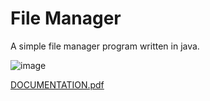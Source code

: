 # File Manager
A simple file manager program written in java.

![image](https://github.com/mrz-256/FileManager/assets/134142969/f4f995fe-02cf-4cd3-a538-ec5d651e1a42)


[DOCUMENTATION.pdf](https://github.com/mrz-256/FileManager/files/15151265/DOCUMENTATION.pdf)
